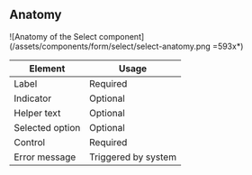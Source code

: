 ## Anatomy

![Anatomy of the Select component](/assets/components/form/select/select-anatomy.png =593x*)

| Element           | Usage                                                       |
|-------------------|-------------------------------------------------------------|
| Label             | Required                                                    |
| Indicator         | Optional                                                    |
| Helper text       | Optional                                                    |
| Selected option   | Optional                                                    |
| Control           | Required                                                    |
| Error message     | Triggered by system                                         |
